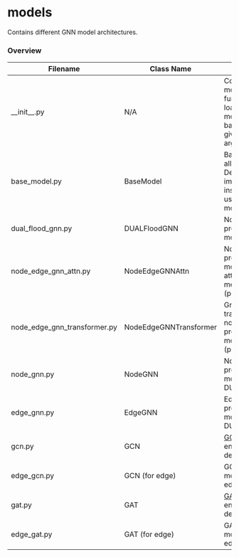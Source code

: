 # models

Contains different GNN model architectures.

### Overview

| Filename | Class Name | Description |
|---|---|---|
| \_\_init\_\_.py | N/A | Contains the model_factory function which loads the proper model class based on the given arguments. |
| base_model.py | BaseModel | Base class for all models. Defines important instance fields used by all model classes. |
| dual_flood_gnn.py | DUALFloodGNN | Node and edge prediction model. |
| node_edge_gnn_attn.py | NodeEdgeGNNAttn | Node and edge prediction model with attention mechanism (prototype). |
| node_edge_gnn_transformer.py | NodeEdgeGNNTransformer | Graph transformer with node and edge prediction model (prototype). |
| node_gnn.py | NodeGNN | Node only prediction model based on DUALFloodGNN. |
| edge_gnn.py | EdgeGNN | Edge only prediction model based on DUALFloodGNN. |
| gcn.py | GCN | [GCN](https://arxiv.org/abs/1609.02907) with encoder and decoder. |
| edge_gcn.py | GCN (for edge) | GCN model modified for edge prediction. |
| gat.py | GAT | [GAT](https://arxiv.org/abs/1710.10903v3) with encoder and decoder. |
| edge_gat.py | GAT (for edge) | GAT model modified for edge prediction. |
